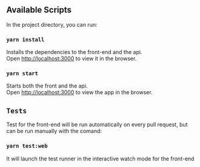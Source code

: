 ## Available Scripts

In the project directory, you can run:

### `yarn install`

Installs the dependencies to the front-end and the api.<br />
Open [http://localhost:3000](http://localhost:3000) to view it in the browser.

### `yarn start`

Starts both the front and the api.<br />
Open [http://localhost:3000](http://localhost:3000) to view the app in the browser.

## `Tests`

Test for the front-end will be run automatically on every pull request, but can be run manually with the comand:

### `yarn test:web`

It will launch the test runner in the interactive watch mode for the front-end
